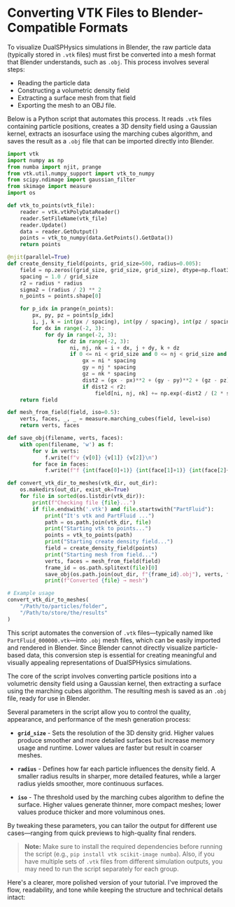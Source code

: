 # Converting VTK Files to Blender-Compatible Formats

To visualize DualSPHysics simulations in Blender, the raw particle data
(typically stored in `.vtk` files) must first be converted into a mesh format
that Blender understands, such as `.obj`. This process involves several steps:
- Reading the particle data
- Constructing a volumetric density field
- Extracting a surface mesh from that field
- Exporting the mesh to an OBJ file.

Below is a Python script that automates this process. It reads `.vtk` files
containing particle positions, creates a 3D density field using a Gaussian kernel,
extracts an isosurface using the marching cubes algorithm, and saves the result
as a `.obj` file that can be imported directly into Blender.

```python
import vtk
import numpy as np
from numba import njit, prange
from vtk.util.numpy_support import vtk_to_numpy
from scipy.ndimage import gaussian_filter
from skimage import measure
import os

def vtk_to_points(vtk_file):
    reader = vtk.vtkPolyDataReader()
    reader.SetFileName(vtk_file)
    reader.Update()
    data = reader.GetOutput()
    points = vtk_to_numpy(data.GetPoints().GetData())
    return points

@njit(parallel=True)
def create_density_field(points, grid_size=500, radius=0.005):
    field = np.zeros((grid_size, grid_size, grid_size), dtype=np.float32)
    spacing = 1.0 / grid_size
    r2 = radius * radius
    sigma2 = (radius / 2) ** 2
    n_points = points.shape[0]

    for p_idx in prange(n_points):
        px, py, pz = points[p_idx]
        i, j, k = int(px / spacing), int(py / spacing), int(pz / spacing)
        for dx in range(-2, 3):
            for dy in range(-2, 3):
                for dz in range(-2, 3):
                    ni, nj, nk = i + dx, j + dy, k + dz
                    if 0 <= ni < grid_size and 0 <= nj < grid_size and 0 <= nk < grid_size:
                        gx = ni * spacing
                        gy = nj * spacing
                        gz = nk * spacing
                        dist2 = (gx - px)**2 + (gy - py)**2 + (gz - pz)**2
                        if dist2 < r2:
                            field[ni, nj, nk] += np.exp(-dist2 / (2 * sigma2))
    return field

def mesh_from_field(field, iso=0.5):
    verts, faces, _, _ = measure.marching_cubes(field, level=iso)
    return verts, faces

def save_obj(filename, verts, faces):
    with open(filename, 'w') as f:
        for v in verts:
            f.write(f"v {v[0]} {v[1]} {v[2]}\n")
        for face in faces:
            f.write(f"f {int(face[0]+1)} {int(face[1]+1)} {int(face[2]+1)}\n")

def convert_vtk_dir_to_meshes(vtk_dir, out_dir):
    os.makedirs(out_dir, exist_ok=True)
    for file in sorted(os.listdir(vtk_dir)):
        print(f"Checking file {file}...")
        if file.endswith('.vtk') and file.startswith("PartFluid"):
            print("It's vtk and PartFluid ...")
            path = os.path.join(vtk_dir, file)
            print("Starting vtk to points...")
            points = vtk_to_points(path)
            print("Starting create density field...")
            field = create_density_field(points)
            print("Starting mesh from field...")
            verts, faces = mesh_from_field(field)
            frame_id = os.path.splitext(file)[0]
            save_obj(os.path.join(out_dir, f"{frame_id}.obj"), verts, faces)
            print(f"Converted {file} → mesh")

# Example usage
convert_vtk_dir_to_meshes(
    "/Path/to/particles/folder",
    "/Path/to/store/the/results"
)
```

This script automates the conversion of `.vtk` files—typically named like
`PartFluid_000000.vtk`—into `.obj` mesh files, which can be easily imported and
rendered in Blender. Since Blender cannot directly visualize particle-based data,
this conversion step is essential for creating meaningful and visually appealing
representations of DualSPHysics simulations.

The core of the script involves converting particle positions into a volumetric
density field using a Gaussian kernel, then extracting a surface using the
marching cubes algorithm. The resulting mesh is saved as an `.obj` file, ready
for use in Blender.

Several parameters in the script allow you to control the quality, appearance,
and performance of the mesh generation process:

* **`grid_size`** - Sets the resolution of the 3D density grid.
  Higher values produce smoother and more detailed surfaces but increase memory usage and runtime. Lower values are faster but result in coarser meshes.

* **`radius`** - Defines how far each particle influences the density field.
  A smaller radius results in sharper, more detailed features, while a larger radius yields smoother, more continuous surfaces.

* **`iso`** - The threshold used by the marching cubes algorithm to define the surface.
  Higher values generate thinner, more compact meshes; lower values produce thicker and more voluminous ones.

By tweaking these parameters, you can tailor the output for different use
cases—ranging from quick previews to high-quality final renders.

> **Note:** Make sure to install the required dependencies before running the script (e.g., `pip install vtk scikit-image numba`). Also, if you have multiple sets of `.vtk` files from different simulation outputs, you may need to run the script separately for each group.

Here's a clearer, more polished version of your tutorial. I've improved the flow, readability, and tone while keeping the structure and technical details intact:
